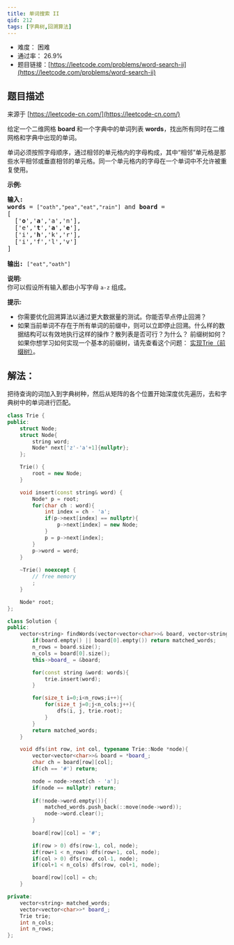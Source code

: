 ```yaml
---
title: 单词搜索 II
qid: 212
tags: [字典树,回溯算法]
---
```



- 难度： 困难
- 通过率： 26.9%
- 题目链接：[https://leetcode.com/problems/word-search-ii](https://leetcode.com/problems/word-search-ii)


## 题目描述

来源于 [https://leetcode-cn.com/](https://leetcode-cn.com/)

<p>给定一个二维网格&nbsp;<strong>board&nbsp;</strong>和一个字典中的单词列表 <strong>words</strong>，找出所有同时在二维网格和字典中出现的单词。</p>

<p>单词必须按照字母顺序，通过相邻的单元格内的字母构成，其中&ldquo;相邻&rdquo;单元格是那些水平相邻或垂直相邻的单元格。同一个单元格内的字母在一个单词中不允许被重复使用。</p>

<p><strong>示例:</strong></p>

<pre><strong>输入:</strong> 
<strong>words</strong> = <code>[&quot;oath&quot;,&quot;pea&quot;,&quot;eat&quot;,&quot;rain&quot;]</code> and <strong>board </strong>=
[
  [&#39;<strong>o</strong>&#39;,&#39;<strong>a</strong>&#39;,&#39;a&#39;,&#39;n&#39;],
  [&#39;e&#39;,&#39;<strong>t</strong>&#39;,&#39;<strong>a</strong>&#39;,&#39;<strong>e</strong>&#39;],
  [&#39;i&#39;,&#39;<strong>h</strong>&#39;,&#39;k&#39;,&#39;r&#39;],
  [&#39;i&#39;,&#39;f&#39;,&#39;l&#39;,&#39;v&#39;]
]

<strong>输出:&nbsp;</strong><code>[&quot;eat&quot;,&quot;oath&quot;]</code></pre>

<p><strong>说明:</strong><br>
你可以假设所有输入都由小写字母 <code>a-z</code>&nbsp;组成。</p>

<p><strong>提示:</strong></p>

<ul>
	<li>你需要优化回溯算法以通过更大数据量的测试。你能否早点停止回溯？</li>
	<li>如果当前单词不存在于所有单词的前缀中，则可以立即停止回溯。什么样的数据结构可以有效地执行这样的操作？散列表是否可行？为什么？ 前缀树如何？如果你想学习如何实现一个基本的前缀树，请先查看这个问题： <a href="/problems/implement-trie-prefix-tree/description/">实现Trie（前缀树）</a>。</li>
</ul>


## 解法：

把待查询的词加入到字典树种，然后从矩阵的各个位置开始深度优先遍历，去和字典树中的单词进行匹配。

```cpp
class Trie {
public:
    struct Node;
    struct Node{
        string word;
        Node* next['z'-'a'+1]{nullptr};
    };

    Trie() {
        root = new Node;
    }

    void insert(const string& word) {
        Node* p = root;
        for(char ch : word){
            int index = ch - 'a';
            if(p->next[index] == nullptr){
                p->next[index] = new Node;
            }
            p = p->next[index];
        }
        p->word = word;
    }
    
    ~Trie() noexcept {
        // free memory
        ;
    }

    Node* root;
};

class Solution {
public:
    vector<string> findWords(vector<vector<char>>& board, vector<string>& words) {
        if(board.empty() || board[0].empty()) return matched_words;
        n_rows = board.size();
        n_cols = board[0].size();
        this->board_ = &board;

        for(const string &word: words){
            trie.insert(word);
        }

        for(size_t i=0;i<n_rows;i++){
            for(size_t j=0;j<n_cols;j++){
                dfs(i, j, trie.root);
            }
        }
        return matched_words;
    }

    void dfs(int row, int col, typename Trie::Node *node){
        vector<vector<char>>& board = *board_;
        char ch = board[row][col];
        if(ch == '#') return;

        node = node->next[ch - 'a'];
        if(node == nullptr) return;
        
        if(!node->word.empty()){
            matched_words.push_back(::move(node->word));
            node->word.clear();
        }
        
        board[row][col] = '#';

        if(row > 0) dfs(row-1, col, node);
        if(row+1 < n_rows) dfs(row+1, col, node);
        if(col > 0) dfs(row, col-1, node);
        if(col+1 < n_cols) dfs(row, col+1, node);

        board[row][col] = ch;
    }

private:
    vector<string> matched_words;
    vector<vector<char>>* board_;
    Trie trie;
    int n_cols;
    int n_rows;
};

```